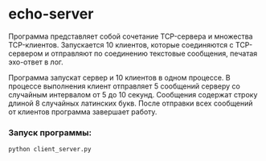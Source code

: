 # echo-server
Программа представляет собой сочетание TCP-сервера и множества TCP-клиентов. Запускается 10 клиентов, которые соединяются с TCP-сервером и отправляют по соединению текстовые сообщения, печатая эхо-ответ в лог.


Программа запускат сервер и 10 клиентов в одном процессе. 
В процессе выполнения клиент отправляет 5 сообщений серверу со случайным интервалом от 5 до 10 секунд. 
Сообщения содержат строку длиной 8 случайных латинских букв.
После отправки всех сообщений от клиентов программа завершает работу. 


### Запуск программы:
```
python client_server.py
```
